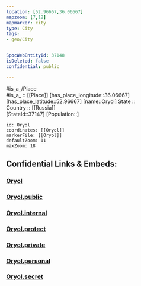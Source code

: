 ```yaml
---
location: [52.96667,36.06667] 
mapzoom: [7,12] 
mapmarker: city 
type: City
tags:
- geo/City


SpocWebEntityId: 37148
isDeleted: false
confidential: public

---
```

#is_a_/Place  
#is_a_ :: [[Place]] 
[has_place_longitude::36.06667] 
[has_place_latitude::52.96667] 
[name::Oryol] 
State ::  
Country :: [[Russia]]  
[StateId::37147] 
[Population::] 



```leaflet
id: Oryol
coordinates: [[Oryol]] 
markerFile: [[Oryol]] 
defaultZoom: 11 
maxZoom: 18
```


## Confidential Links & Embeds: 

### [Oryol](/_Standards/Earth/Continent/Europe/Europe~East/Russia/Russia~Central/Oryol_Oblast/City/Oryol.md) 

### [Oryol.public](/_public/Earth/Continent/Europe/Europe~East/Russia/Russia~Central/Oryol_Oblast/City/Oryol.public.md) 

### [Oryol.internal](/_internal/Earth/Continent/Europe/Europe~East/Russia/Russia~Central/Oryol_Oblast/City/Oryol.internal.md) 

### [Oryol.protect](/_protect/Earth/Continent/Europe/Europe~East/Russia/Russia~Central/Oryol_Oblast/City/Oryol.protect.md) 

### [Oryol.private](/_private/Earth/Continent/Europe/Europe~East/Russia/Russia~Central/Oryol_Oblast/City/Oryol.private.md) 

### [Oryol.personal](/_personal/Earth/Continent/Europe/Europe~East/Russia/Russia~Central/Oryol_Oblast/City/Oryol.personal.md) 

### [Oryol.secret](/_secret/Earth/Continent/Europe/Europe~East/Russia/Russia~Central/Oryol_Oblast/City/Oryol.secret.md)

